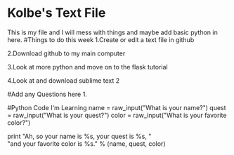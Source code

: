 Kolbe's Text File
=============
This is my file and I will mess with things and maybe add basic python in here.
#Things to do this week
1.Create or edit a text file in github

2.Download github to my main computer

3.Look at more python and move on to the flask tutorial

4.Look at and download sublime text 2 

#Add any Questions here 
1.

#Python Code I'm Learning
name = raw_input("What is your name?")
quest = raw_input("What is your quest?")
color = raw_input("What is your favorite color?")

print "Ah, so your name is %s, your quest is %s, " \
"and your favorite color is %s." % (name, quest, color)
